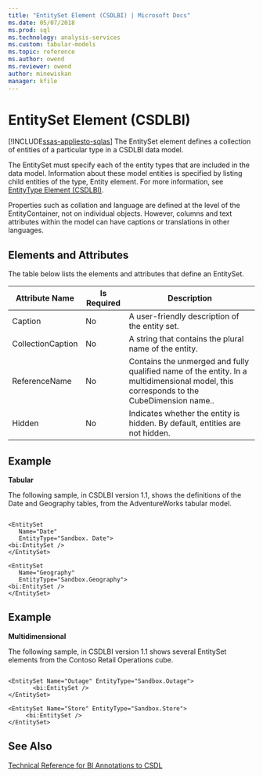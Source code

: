 ```yaml
---
title: "EntitySet Element (CSDLBI) | Microsoft Docs"
ms.date: 05/07/2018
ms.prod: sql
ms.technology: analysis-services
ms.custom: tabular-models
ms.topic: reference
ms.author: owend
ms.reviewer: owend
author: minewiskan
manager: kfile
---
```

# EntitySet Element (CSDLBI)
[!INCLUDE[ssas-appliesto-sqlas](../../../includes/ssas-appliesto-sqlas.md)]
  The EntitySet element defines a collection of entities of a particular type in a CSDLBI data model.  
  
 The EntitySet must specify each of the entity types that are included in the data model. Information about these model entities is specified by listing child entities of the type, Entity element. For more information, see [EntityType Element &#40;CSDLBI&#41;](../../../analysis-services/tabular-model-programming-compatibility-levels-1050-1103/conceptual-schema-definition-language-csdl/entitytype-element-csdlbi.md).  
  
 Properties such as collation and language are defined at the level of the EntityContainer, not on individual objects. However, columns and text attributes within the model can have captions or translations in other languages.  
  
## Elements and Attributes  
 The table below lists the elements and attributes that define an EntitySet.  
  
|Attribute Name|Is Required|Description|  
|--------------------|-----------------|-----------------|  
|Caption|No|A user-friendly description of the entity set.|  
|CollectionCaption|No|A string that contains the plural name of the entity.|  
|ReferenceName|No|Contains the unmerged and fully qualified name of the entity. In a multidimensional model, this corresponds to the CubeDimension name..|  
|Hidden|No|Indicates whether the entity is hidden. By default, entities are not hidden.|  
  
## Example  
 **Tabular**  
  
 The following sample, in CSDLBI version 1.1, shows the definitions of the Date and Geography tables, from the AdventureWorks tabular model.  
  
```  
  
<EntitySet   
   Name="Date"   
   EntityType="Sandbox. Date">  
<bi:EntitySet />  
</EntitySet>  
  
<EntitySet   
   Name="Geography"   
   EntityType="Sandbox.Geography">  
<bi:EntitySet />  
</EntitySet>  
```  
  
## Example  
 **Multidimensional**  
  
 The following sample, in CSDLBI version 1.1 shows several EntitySet elements from the Contoso Retail Operations cube.  
  
```  
  
<EntitySet Name="Outage" EntityType="Sandbox.Outage">  
       <bi:EntitySet />  
</EntitySet>  
  
<EntitySet Name="Store" EntityType="Sandbox.Store">  
     <bi:EntitySet />  
</EntitySet>  
```  
  
## See Also  
 [Technical Reference for BI Annotations to CSDL](../../../analysis-services/tabular-model-programming-compatibility-levels-1050-1103/conceptual-schema-definition-language-csdl/technical-reference-for-bi-annotations-to-csdl.md)  
  
  
